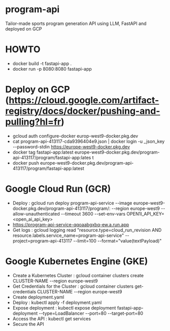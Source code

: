 # program-api
Tailor-made sports program generation API using LLM, FastAPI and deployed on GCP

# HOWTO
- docker build -t fastapi-app .
- docker run -p 8080:8080 fastapi-app

# Deploy on GCP (https://cloud.google.com/artifact-registry/docs/docker/pushing-and-pulling?hl=fr)
- gcloud auth configure-docker europ-west9-docker.pkg.dev
- cat program-api-413117-cda9396404e9.json | docker login -u _json_key --password-stdin https://europe-west9-docker.pkg.dev
- docker tag fastapi-app:latest europe-west9-docker.pkg.dev/program-api-413117/program/fastapi-app:lates
t
- docker push europe-west9-docker.pkg.dev/program-api-413117/program/fastapi-app:latest

# Google Cloud Run (GCR)
- Deploy : gcloud run deploy program-api-service --image europe-west9-docker.pkg.dev/program-api-413117/program/<image>:<tag> --region europe-west9 --allow-unauthenticated --timeout 3600 --set-env-vars OPEN1I_API_KEY=<open_ai_api_key>
- https://program-api-service-qqoaabgxbq-ew.a.run.app
- Get logs : gcloud logging read "resource.type=cloud_run_revision AND resource.labels.service_name=program-api-service" --project=program-api-413117 --limit=100 --format="value(textPayload)"

# Google Kubernetes Engine (GKE)
- Create a Kubernetes Cluster : gcloud container clusters create CLUSTER-NAME --region europe-west9
- Get Credentials for the Cluster : gcloud container clusters get-credentials CLUSTER-NAME --region europe-west9
- Create deployment.yaml
- Deploy : kubectl apply -f deployment.yaml
- Expose deployment : kubectl expose deployment fastapi-app-deployment --type=LoadBalancer --port=80 --target-port=80
- Access the API : kubectl get services
- Secure the API